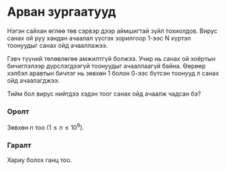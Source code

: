 Арван зургаатууд
================

Нэгэн сайхан өглөө төв сэрвэр дээр аймшигтай зүйл тохиолдов. Вирус санах ой
руу хандан ачаалал үүсгэх зорилгоор 1-ээс N хүртэл тоонуудыг санах ойд
ачааллажээ.

Гэвч түүний төлөвлөгөө амжилтгүй болжээ. Учир нь санах ой хоёртын
бичиглэлээр дүрслэгдээгүй тоонуудыг ачааллаагүй байна. Өөрөөр хэлбэл аравтын
бичлэг нь зөвхөн $1$ болон $0$-ээс бүтсэн тоонууд л санах ойд ачаалагджээ.

Тийм бол вирус нийтдээ хэдэн тоог санах ойд ачаалж чадсан бэ?


### Оролт
Зөвхөн $n$ тоо ($1 ≤ n ≤ 10^9$).


### Гаралт
Хариу болох ганц тоо.

